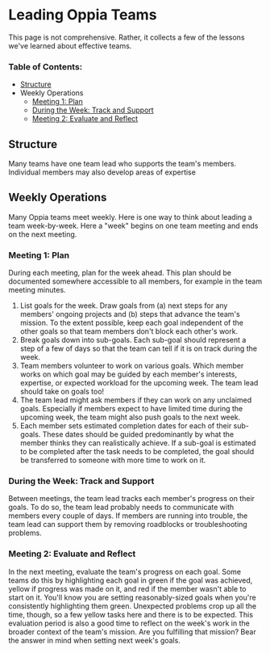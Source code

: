 # Leading Oppia Teams
This page is not comprehensive. Rather, it collects a few of the lessons we've learned about effective teams.

### Table of Contents:
- [Structure](#sructure)
- Weekly Operations
    - [Meeting 1: Plan](#meeting-1-:-plan)
    - [During the Week: Track and Support](#during-the-week-:-track-and-support)
    - [Meeting 2: Evaluate and Reflect](#meeting-2-:-evaluate-and-reflect)

## Structure
Many teams have one team lead who supports the team's members. Individual members may also develop areas of expertise

## Weekly Operations
Many Oppia teams meet weekly. Here is one way to think about leading a team week-by-week. Here a "week" begins on one team meeting and ends on the next meeting.

### Meeting 1: Plan
During each meeting, plan for the week ahead. This plan should be documented somewhere accessible to all members, for example in the team meeting minutes.
1. List goals for the week. Draw goals from (a) next steps for any members' ongoing projects and (b) steps that advance the team's mission. To the extent possible, keep each goal independent of the other goals so that team members don't block each other's work.
2. Break goals down into sub-goals. Each sub-goal should represent a step of a few of days so that the team can tell if it is on track during the week.
3. Team members volunteer to work on various goals. Which member works on which goal may be guided by each member's interests, expertise, or expected workload for the upcoming week. The team lead should take on goals too!
4. The team lead might ask members if they can work on any unclaimed goals. Especially if members expect to have limited time during the upcoming week, the team might also push goals to the next week.
5. Each member sets estimated completion dates for each of their sub-goals. These dates should be guided predominantly by what the member thinks they can realistically achieve. If a sub-goal is estimated to be completed after the task needs to be completed, the goal should be transferred to someone with more time to work on it.

### During the Week: Track and Support
Between meetings, the team lead tracks each member's progress on their goals. To do so, the team lead probably needs to communicate with members every couple of days. If members are running into trouble, the team lead can support them by removing roadblocks or troubleshooting problems.

### Meeting 2: Evaluate and Reflect
In the next meeting, evaluate the team's progress on each goal. Some teams do this by highlighting each goal in green if the goal was achieved, yellow if progress was made on it, and red if the member wasn't able to start on it. You'll know you are setting reasonably-sized goals when you're consistently highlighting them green. Unexpected problems crop up all the time, though, so a few yellow tasks here and there is to be expected.
This evaluation period is also a good time to reflect on the week's work in the broader context of the team's mission. Are you fulfilling that mission? Bear the answer in mind when setting next week's goals.

